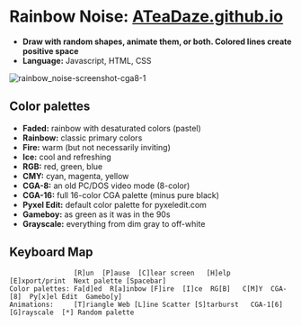 # Rainbow Noise: [ATeaDaze.github.io](https://ateadaze.github.io/)
* **Draw with random shapes, animate them, or both. Colored lines create positive space**
* **Language:** Javascript, HTML, CSS

![rainbow_noise-screenshot-cga8-1](https://user-images.githubusercontent.com/89423150/139571624-538e1220-5620-48b7-8f1e-2b6beef40e00.png)

## Color palettes
* **Faded:** rainbow with desaturated colors (pastel)
* **Rainbow:** classic primary colors
* **Fire:** warm (but not necessarily inviting)
* **Ice:** cool and refreshing
* **RGB:** red, green, blue
* **CMY:** cyan, magenta, yellow
* **CGA-8:** an old PC/DOS video mode (8-color)
* **CGA-16:** full 16-color CGA palette (minus pure black)
* **Pyxel Edit:** default color palette for pyxeledit.com
* **Gameboy:** as green as it was in the 90s
* **Grayscale:** everything from dim gray to off-white

## Keyboard Map
```
                [R]un  [P]ause  [C]lear screen   [H]elp  [E]xport/print  Next palette [Spacebar]
Color palettes: Fa[d]ed  R[a]inbow [F]ire  [I]ce  RG[B]   C[M]Y  CGA-[8]  Py[x]el Edit  Gamebo[y]
Animations:     [T]riangle Web [L]ine Scatter [S]tarburst   CGA-1[6]  [G]rayscale  [*] Random palette
```
